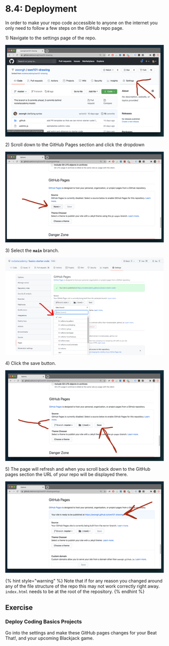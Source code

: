 # 8.4: Deployment

In order to make your repo code accessible to anyone on the internet you only need to follow a few steps on the GitHub repo page.

1\) Navigate to the settings page of the repo.

![](../.gitbook/assets/screen-shot-2020-09-10-at-6.31.26-pm.png)

2\) Scroll down to the GitHub Pages section and click the dropdown

![](../.gitbook/assets/screen-shot-2020-09-10-at-6.31.43-pm.png)

3\) Select the **`main`** branch.

![](<../.gitbook/assets/Screenshot 2021-12-11 111132.png>)

4\) Click the save button.

![](../.gitbook/assets/screen-shot-2020-09-10-at-6.31.53-pm.png)

5\) The page will refresh and when you scroll back down to the GitHub pages section the URL of your repo will be displayed there.

![](../.gitbook/assets/screen-shot-2020-09-10-at-6.38.19-pm.png)

{% hint style="warning" %}
Note that if for any reason you changed around any of the file structure of the repo this may not work correctly right away. `index.html` needs to be at the root of the repository.
{% endhint %}

## **Exercise**

### **Deploy Coding Basics Projects**

Go into the settings and make these GitHub pages changes for your Beat That!, and your upcoming Blackjack game.
